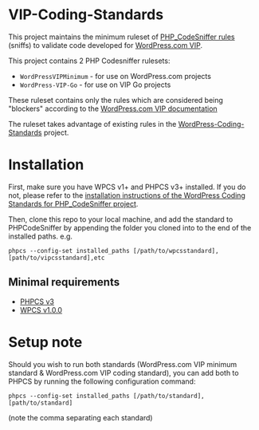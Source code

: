 # VIP-Coding-Standards

This project maintains the minimum ruleset of [PHP_CodeSniffer rules](https://github.com/squizlabs/PHP_CodeSniffer) (sniffs) to validate code developed for [WordPress.com VIP](https://vip.wordpress.com/).

This project contains 2 PHP Codesniffer rulesets:

 - `WordPressVIPMinimum` - for use on WordPress.com projects
 - `WordPress-VIP-Go` - for use on VIP Go projects

These ruleset contains only the rules which are considered being "blockers" according to the [WordPress.com VIP documentation](https://vip.wordpress.com/documentation/vip-go/code-review-blockers-warnings-notices/)

The ruleset takes advantage of existing rules in the [WordPress-Coding-Standards](https://github.com/WordPress-Coding-Standards/WordPress-Coding-Standards) project.

# Installation


First, make sure you have WPCS v1+ and PHPCS v3+ installed. If you do not, please refer to the [installation instructions of the WordPress Coding Standards for PHP_CodeSniffer project](https://github.com/WordPress-Coding-Standards/WordPress-Coding-Standards#installation).

Then, clone this repo to your local machine, and add the standard to PHPCodeSniffer by appending the folder you cloned into to the end of the installed paths. e.g.

`phpcs --config-set installed_paths [/path/to/wpcsstandard],[path/to/vipcsstandard],etc`

## Minimal requirements

* [PHPCS v3](https://github.com/squizlabs/PHP_CodeSniffer/releases/tag/3.3.0)
* [WPCS v1.0.0](https://github.com/WordPress-Coding-Standards/WordPress-Coding-Standards/releases/tag/1.0.0)

# Setup note

Should you wish to run both standards (WordPress.com VIP minimum standard & WordPress.com VIP coding standard), you can add both to PHPCS by running the following configuration command:

`phpcs --config-set installed_paths [/path/to/standard],[path/to/standard]`

(note the comma separating each standard)
